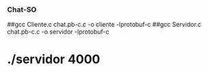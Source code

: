 ### Chat-SO

##gcc Cliente.c chat.pb-c.c -o cliente -lprotobuf-c
##gcc Servidor.c chat.pb-c.c -o servidor -lprotobuf-c
#  ./servidor 4000
